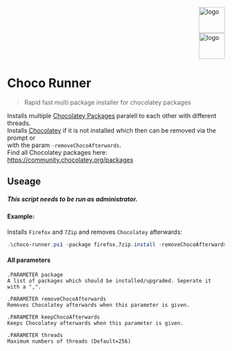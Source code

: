 <div class="row">
  <div class="column">
    <img align="right" src="https://emojipedia-us.s3.dualstack.us-west-1.amazonaws.com/thumbs/60/google/274/horse_1f40e.png" alt="logo" width="60">
  </div>
  <div class="column">
    <img align="right" src="https://emojipedia-us.s3.dualstack.us-west-1.amazonaws.com/thumbs/60/google/274/chocolate-bar_1f36b.png" alt="logo" width="60">
  </div>
</div>

# Choco Runner

> Rapid fast multi package installer for chocolatey packages

Installs multiple [Chocolatey Packages](https://community.chocolatey.org/packages) paralell to each other with different threads.  
Installs [Chocolatey](https://chocolatey.org/) if it is not installed which then can be removed via the prompt or  
with the param `-removeChocoAfterwards`.  
Find all Chocolatey packages here: https://community.chocolatey.org/packages

## Useage
##### This script needs to be run as administrator.
#### Example:
Installs `Firefox` and `7Zip` and removes `Chocolatey` afterwards:
```PowerShell
.\choco-runner.ps1 -package firefox,7zip.install -removeChocoAfterwards
```

#### All parameters
```
.PARAMETER package
A list of packages which should be installed/upgraded. Seperate it with a ",".

.PARAMETER removeChocoAfterwards
Removes Chocolatey afterwards when this parameter is given.

.PARAMETER keepChocoAfterwards
Keeps Chocolatey afterwards when this parameter is given.

.PARAMETER threads
Maximum numbers of threads (Default=256)
```
